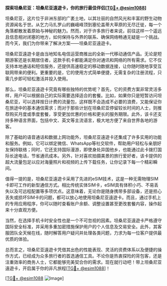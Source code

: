 **探索坦桑尼亚：坦桑尼亚遠遊卡，你的旅行最佳伴侣[[TG💪+ @esim1088](https://t.me/s/esim1088)]**

坦桑尼亚，这片位于非洲东部的广袤土地，以其壮丽的自然风光和丰富的野生动物资源闻名于世。从乞力马扎罗山的巍峨峰顶到塞伦盖蒂大草原的无尽迁徙，每一个角落都散发着原始与神秘的魅力。然而，对于许多旅行者来说，前往这样一个遥远且信息相对闭塞的地方，如何保持与外界的联系、确保网络畅通无疑是一个挑战。而今天，我们为你带来了解决方案——坦桑尼亚遠遊卡。

坦桑尼亚遠遊卡是由当地知名电信运营商推出的全新一代移动通信产品。无论是短期游客还是长期居住者，这款手机卡都能满足你对通讯和网络的所有需求。它不仅支持本地通话和短信服务，还提供高速稳定的移动数据连接，让你随时随地享受互联网带来的便利。更重要的是，它的使用方式简单便捷，无需复杂的注册流程，只需几步即可轻松激活并投入使用。

那么，坦桑尼亚遠遊卡究竟有哪些独特的优势呢？首先，它的资费方案非常灵活多样，用户可以根据自己的实际需要选择适合的套餐。比如，如果你只是短暂访问坦桑尼亚，可以选择按日计费的流量包，这样既不会造成不必要的浪费，又能保证你在旅途中的基本通信需求；而对于那些计划在坦桑尼亚停留较长时间的人士，则推荐购买月度或季度套餐，享受更加优惠的价格和更长的服务期限。此外，该卡还支持多种语言界面，包括中文、英文等主流语言，极大地方便了来自世界各地的游客。

除了基础的语音通话和数据上网功能外，坦桑尼亚遠遊卡还集成了许多实用的功能和服务。例如，它可以绑定微信、WhatsApp等社交软件，帮助用户轻松与亲朋好友保持联络；同时，它还支持国际漫游，即使身处异国他乡，也能通过此卡拨打国际长途电话，节省通讯成本。另外，针对喜欢拍摄美景的旅行爱好者，该卡提供的超大流量包足以应对海量照片和视频的上传下载任务，让你记录下每一个精彩瞬间。

值得一提的是，坦桑尼亚遠遊卡采用了先进的eSIM技术，这是一种无需物理SIM卡即可工作的新型通信方式。相比传统实体SIM卡，eSIM具有体积小巧、不易丢失以及可远程配置等多项优点。这意味着，无论你是随身携带多部设备，还是担心丢失或损坏SIM卡的问题，都可以放心地使用坦桑尼亚遠遊卡。而且，通过手机上的专用应用程序，你可以随时查看账户余额、调整设置甚至更改套餐内容，操作起来十分直观方便。

当然，在选择手机卡时安全性也是一个不可忽视的因素。坦桑尼亚遠遊卡严格遵守国际安全标准，并采用多重加密措施保护用户的个人信息及交易安全。此外，其客服团队全天候在线，随时解答用户疑问并处理各类问题，力求为每一位客户提供最优质的体验。

总而言之，坦桑尼亚遠遊卡凭借其出色的性能表现、灵活的资费体系以及便捷的操作方式，已经成为众多旅行者的首选通信工具。不论你是热衷探险的背包客，还是注重效率的商务人士，它都能够完美契合你的需求。现在就行动吧！带上坦桑尼亚遠遊卡，开启属于你的非凡旅程[[TG💪+ @esim1088](https://t.me/s/esim1088)]！

[[TG💪+ @esim1088](https://t.me/s/esim1088) ![Image](https://i.postimg.cc/4NQfJmqS/Snipaste-2025-05-13-00-14-12.png)]